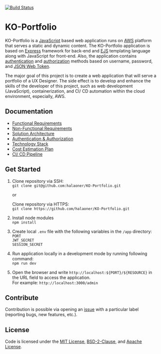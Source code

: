 [![Build Status](https://img.shields.io/endpoint.svg?url=https%3A%2F%2Factions-badge.atrox.dev%2Fhalaoner%2FKO-Portfolio%2Fbadge%3Fref%3Ddev%26token%3D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&style=flat)](https://actions-badge.atrox.dev/halaoner/KO-Portfolio/goto?ref=dev&token=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)


# KO-Portfolio
KO-Portfolio is a [JavaScript](https://www.javascript.com) based web application runs on [AWS](https://aws.amazon.com) platform that serves a static and dynamic content. The KO-Portfolio application is based on [Express](http://expressjs.com) framework for back-end and [EJS](https://ejs.co) templating language along with JavaScript for front-end. Also, the application contains [authentication](https://auth0.com/docs/login/authentication) and [authorization](https://auth0.com/intro-to-iam/what-is-authorization/) methods based on username, password, and [JSON Web Token](https://jwt.io).

The major goal of this project is to create a web application that will serve a portfolio of a UX Designer. The side effect is to develop and enhance the skills of the developer of this project, such as web development (JavaScript), containerization, and CI/ CD automation within the cloud environment, especially, AWS.


## Documentation
- [Functional Requirements](doc/application-requirements/functional-requirements.md)
- [Non-Functional Requirements](doc/application-requirements/non-functional-requirements.md)
- [Solution Architecture](doc/diagrams/solution-architecture/solution-architecture.png)
- [Authentication & Authorization](doc/authentication/authentication.md)
- [Technology Stack](doc/decision-log.md)
- [Cost Estimation Plan](doc/cost-estimation-plan/cost-estimation-plan.md)
- [CI/ CD Pipeline](doc/pipelines/pipelines.md)


## Get Started
1. Clone repository via SSH:\
`git clone git@github.com:halaoner/KO-Portfolio.git`

    or

    Clone repository via HTTPS:\
    `git clone https://github.com/halaoner/KO-Portfolio.git`

1. Install node modules\
`npm install`

1. Create local `.env` file with the following variables in the `/app` directory:\
`PORT`\
`JWT_SECRET`\
`SESSION_SECRET`

1. Run application locally in a development mode by running following command:\
`npm run dev`

1. Open the browser and write `http://localhost:${PORT}/${RESOURCE}` in the URL field to access the application.\
For example: `http://localhost:3000/admin`


## Contribute
Contribution is possible via opening an [issue](https://github.com/halaoner/KO-Portfolio/issues) with a particular label (reporting bugs, new features, etc.).


## License
Code is licensed under the [MIT License](https://opensource.org/licenses/MIT), [BSD-2-Clause](https://opensource.org/licenses/BSD-2-Clause), and [Apache License](https://www.apache.org/licenses/LICENSE-2.0).
